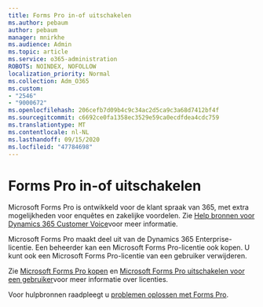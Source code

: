 ```yaml
---
title: Forms Pro in-of uitschakelen
ms.author: pebaum
author: pebaum
manager: mnirkhe
ms.audience: Admin
ms.topic: article
ms.service: o365-administration
ROBOTS: NOINDEX, NOFOLLOW
localization_priority: Normal
ms.collection: Adm_O365
ms.custom:
- "2546"
- "9000672"
ms.openlocfilehash: 206cefb7d09b4c9c34ac2d5ca9c3a68d7412bf4f
ms.sourcegitcommit: c6692ce0fa1358ec3529e59ca0ecdfdea4cdc759
ms.translationtype: MT
ms.contentlocale: nl-NL
ms.lasthandoff: 09/15/2020
ms.locfileid: "47784698"
---
```

# <a name="enable-or-disable-forms-pro"></a>Forms Pro in-of uitschakelen

Microsoft Forms Pro is ontwikkeld voor de klant spraak van 365, met extra mogelijkheden voor enquêtes en zakelijke voordelen. Zie [Help bronnen voor Dynamics 365 Customer Voice](https://go.microsoft.com/fwlink/p/?linkid=2128357)voor meer informatie.  

Microsoft Forms Pro maakt deel uit van de Dynamics 365 Enterprise-licentie. Een beheerder kan een Microsoft Forms Pro-licentie ook kopen. U kunt ook een Microsoft Forms Pro-licentie van een gebruiker verwijderen.  

Zie [Microsoft Forms Pro kopen](https://docs.microsoft.com/forms-pro/purchase#purchase-microsoft-forms-pro-for-users-in-a-dynamics-365-tenant) en [Microsoft Forms Pro uitschakelen voor een gebruiker](https://docs.microsoft.com/forms-pro/purchase#disable-microsoft-forms-pro-for-a-user-1)voor meer informatie over licenties.
  
Voor hulpbronnen raadpleegt u [problemen oplossen met Forms Pro](https://docs.microsoft.com/forms-pro/troubleshoot).